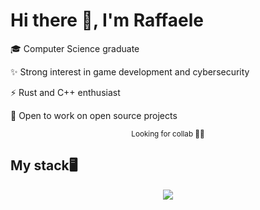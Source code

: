 # Hi there 👋, I'm Raffaele

<p>🎓 Computer Science graduate</p>
<p>✨ Strong interest in game development and cybersecurity</p> 
<p>⚡ Rust and C++ enthusiast</p>
<p>🚀 Open to work on open source projects</p>

<div align="center">
  <sub>Looking for collab 🤲🏼</sub>
</div>

## My stack🖥
<div align="center">
  <img src="https://skillicons.dev/icons?i=c,cmake,cpp,qt,rust,bevy,python,java,js,php,html,css,react,vite,tailwind,docker,git,latex,mysql,postgres,sqlite,vscode&perline=11" />
</div>
